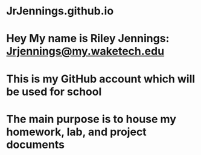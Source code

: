 # JrJennings.github.io
# Hey My name is Riley Jennings: Jrjennings@my.waketech.edu
# This is my GitHub account which will be used for school
# The main purpose is to house my homework, lab, and project documents